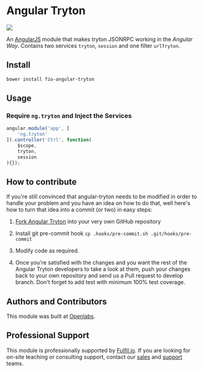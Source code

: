 Angular Tryton
==============

![](example/images/ng-tryton-logo.png)

An [AngularJS](https://github.com/angular/angular.js) module that makes tryton JSONRPC
working in the *Angular Way*. Contains two services `tryton`, `session` and one 
filter `urlTryton`.


Install
-------

```bash
bower install fio-angular-tryton
```

Usage
-----

### Require `ng.tryton` and Inject the Services

```javascript
angular.module('app', [
    'ng.tryton'
]).controller('Ctrl', function(
    $scope,
    tryton,
	session
){});
```


How to contribute
-----------------

If you're still convinced that angular-tryton needs to be modified in order to handle
your problem and you have an idea on how to do that, well here's how to turn that idea
into a commit (or two) in easy steps:

1. [Fork Angular Tryton](http://github.com/fulfilio/angular-tryton) into your very 
   own GitHub repository

2. Install git pre-commit hook `cp .hooks/pre-commit.sh .git/hooks/pre-commit`

3. Modify code as required.

4. Once you're satisfied with the changes and you want the rest of the Angular Tryton
   developers to take a look at them, push your changes back to your own repository and
   send us a Pull request to develop branch. Don't forget to add test with minimum 100%
   test coverage.


Authors and Contributors
------------------------

This module was built at [Openlabs](http://www.openlabs.co.in).


Professional Support
--------------------

This module is professionally supported by [Fulfil.io](http://www.fulfil.io).
If you are looking for on-site teaching or consulting support, contact our
[sales](mailto:sales@fulfil.io) and [support](mailto:support@fulfil.io) teams.
